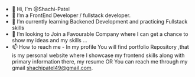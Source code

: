 - 👋 Hi, I’m @Shachi-Patel
- 👀 I’m a FrontEnd Developer / fullstack developer.
- 🌱 I’m currently learning Backened Development and practicing Fullstack skills 
- 💞️ I’m looking to Join a Favourable Company where I can get a chance to show my ideas and my skills ...
- 📫 How to reach me - In my profile You will find portfolio Repository ,that is my personal website where I showcase my frontend skills along with primary information there, my resume OR You can reach me through my gmail shachipatel49@gmail.com.

<!---
Shachi-Patel/Shachi-Patel is a ✨ special ✨ repository because its `README.md` (this file) appears on your GitHub profile.
You can click the Preview link to take a look at your changes.
--->
